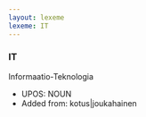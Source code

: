 ```yaml
---
layout: lexeme
lexeme: IT
---
```


###  IT

Informaatio-Teknologia
* UPOS:  NOUN
* Added from:  kotus|joukahainen


